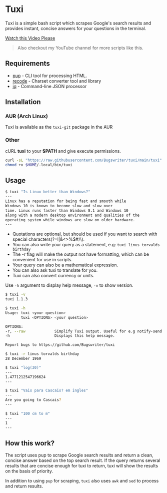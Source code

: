 # Tuxi

Tuxi is a simple bash script which scrapes Google's search results and provides 
instant, concise answers for your questions in the terminal.

[Watch this Video Please](https://www.youtube.com/watch?v=EtwWvMa8muU)
> Also checkout my YouTube channel for more scripts like this.

## Requirements

* [pup](https://github.com/ericchiang/pup) - CLI tool for processing HTML.
* [recode](https://github.com/rrthomas/recode) - Charset converter tool and library
* [jq](https://github.com/stedolan/jq) - Command-line JSON processor

## Installation

### AUR (Arch Linux)

Tuxi is available as the `tuxi-git` package in the AUR

### Other

cURL **tuxi** to your **$PATH** and give execute permissions.

```sh
curl -sL "https://raw.githubusercontent.com/Bugswriter/tuxi/main/tuxi" -o $HOME/.local/bin/tuxi
chmod +x $HOME/.local/bin/tuxi
```

## Usage

```sh
$ tuxi "Is Linux better than Windows?"
---
Linux has a reputation for being fast and smooth while
Windows 10 is known to become slow and slow over
time. Linux runs faster than Windows 8.1 and Windows 10
along with a modern desktop environment and qualities of the
operating system while windows are slow on older hardware.
---
```

* Quotations are optional, but should be used if you want to search with special characters(?=!|&<>%$#/\\).
* You can also write your query as a statement, e.g: `tuxi linus torvalds birthday`
* The -r flag will make the output not have formatting, which can be convenient for use in scripts.
* Your query can also be a mathematical expression.
* You can also ask tuxi to translate for you.
* Tuxi can also convert currency or units.

Use `-h` argument to display help message, `-v` to show version.

```sh
$ tuxi -v
tuxi 1.1.3
```

```sh
$ tuxi -h
Usage: tuxi <your question>
       tuxi <OPTIONS> <your question>

OPTIONS:
-r, --raw             Simplify Tuxi output. Useful for e.g notify-send.
-h                    Displays this help message.

Report bugs to https://github.com/Bugswriter/tuxi
```

```sh
$ tuxi -r linus torvalds birthday
28 December 1969
```

```sh
$ tuxi "log(30)"
---
1.4771212547196624
---
```

```sh
$ tuxi "Vais para Cascais? em ingles"
---
Are you going to Cascais?
---
```

```sh
$ tuxi "100 cm to m"
---
1
---
```

## How this work?

The script uses pup to scrape Google search results and return a clean, concise 
answer based on the top search result. If the query returns several results that 
are concise enough for tuxi to return, tuxi will show the results on the basis 
of priority.

In addition to using `pup` for scraping, `tuxi` also uses `awk` and `sed` to 
process and return results.


